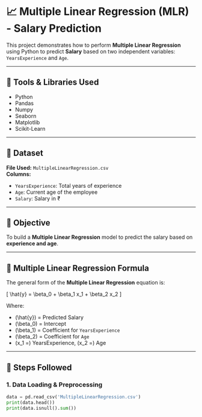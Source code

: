 # 📈 Multiple Linear Regression (MLR) - Salary Prediction

This project demonstrates how to perform **Multiple Linear Regression** using Python to predict **Salary** based on two independent variables: `YearsExperience` and `Age`.

---

## 🔧 Tools & Libraries Used

- Python
- Pandas
- Numpy
- Seaborn
- Matplotlib
- Scikit-Learn

---

## 📁 Dataset

**File Used:** `MultipleLinearRegression.csv`  
**Columns:**
- `YearsExperience`: Total years of experience
- `Age`: Current age of the employee
- `Salary`: Salary in ₹

---

## 📌 Objective

To build a **Multiple Linear Regression** model to predict the salary based on **experience and age**.

---

## 🧮 Multiple Linear Regression Formula

The general form of the **Multiple Linear Regression** equation is:

\[
\hat{y} = \beta_0 + \beta_1 x_1 + \beta_2 x_2
\]

Where:
- \(\hat{y}\) = Predicted Salary  
- \(\beta_0\) = Intercept  
- \(\beta_1\) = Coefficient for `YearsExperience`  
- \(\beta_2\) = Coefficient for `Age`  
- \(x_1 =\) YearsExperience, \(x_2 =\) Age

---

## 🧾 Steps Followed

### 1. **Data Loading & Preprocessing**

```python
data = pd.read_csv('MultipleLinearRegression.csv')
print(data.head())
print(data.isnull().sum())
